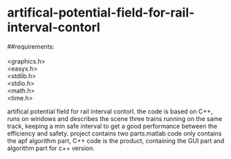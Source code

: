 # artifical-potential-field-for-rail-interval-contorl

##requirements:    
<iostream>    
<graphics.h>    
<easyx.h>    
<stdlib.h>     
<stdio.h>    
<math.h>    
<time.h>    

artifical potential field for rail interval contorl. the code is based on C++, runs on windows and  describes the scene three trains running on the same track, keeping a min safe interval to get a good performance between the efficiency and safety.
project contains two parts.matlab code only contains the apf algorithm part, C++ code is the product, containing the GUI part and algorithm part for c++ version. 

